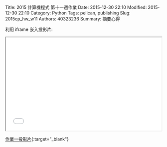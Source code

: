 Title: 2015 計算機程式 第十一週作業
Date: 2015-12-30 22:10
Modified: 2015-12-30 22:10
Category: Python
Tags: pelican, publishing
Slug: 2015cp_hw_w11
Authors: 40323236
Summary: 摘要心得

利用 iframe 嵌入投影片:

<iframe src="simplest7.html" width="500" height="300"></iframe>

[作業一投影片](simplest5.html){:target="_blank"}
